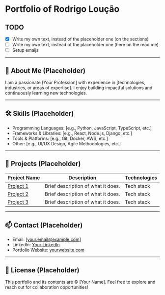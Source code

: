 # Portfolio of Rodrigo Loução

## TODO
- [X] Write my own text, instead of the placeholder one (on the sections)
- [ ] Write my own text, instead of the placeholder one (here on the read me)
- [ ] Setup emaijs

---

## 🚀 About Me (Placeholder)

I am a passionate [Your Profession] with experience in [technologies, industries, or areas of expertise]. I enjoy building impactful solutions and continuously learning new technologies.

---

## 🛠️ Skills (Placeholder)

- Programming Languages: [e.g., Python, JavaScript, TypeScript, etc.]
- Frameworks & Libraries: [e.g., React, Node.js, Django, etc.]
- Tools & Platforms: [e.g., Git, Docker, AWS, etc.]
- Other: [e.g., UI/UX Design, Agile Methodologies, etc.]

---

## 📂 Projects (Placeholder)

| Project Name | Description | Technologies |
|--------------|-------------|--------------|
| [Project 1](link) | Brief description of what it does. | Tech stack |
| [Project 2](link) | Brief description of what it does. | Tech stack |
| [Project 3](link) | Brief description of what it does. | Tech stack |

---

## 📫 Contact (Placeholder)

- Email: [your.email@example.com]
- LinkedIn: [Your LinkedIn](https://linkedin.com/in/yourprofile)
- Portfolio Website: [yourwebsite.com](https://yourwebsite.com)

---

## 📝 License (Placeholder)

This portfolio and its contents are © [Your Name]. Feel free to explore and reach out for collaboration opportunities!

